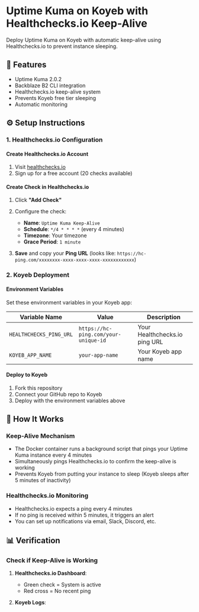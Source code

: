 # Uptime Kuma on Koyeb with Healthchecks.io Keep-Alive

Deploy Uptime Kuma on Koyeb with automatic keep-alive using Healthchecks.io to prevent instance sleeping.

## 🚀 Features

- Uptime Kuma 2.0.2
- Backblaze B2 CLI integration
- Healthchecks.io keep-alive system
- Prevents Koyeb free tier sleeping
- Automatic monitoring

## ⚙️ Setup Instructions

### 1. Healthchecks.io Configuration

#### Create Healthchecks.io Account
1. Visit [healthchecks.io](https://healthchecks.io/)
2. Sign up for a free account (20 checks available)

#### Create Check in Healthchecks.io
1. Click **"Add Check"**
2. Configure the check:
   - **Name**: `Uptime Kuma Keep-Alive`
   - **Schedule**: `*/4 * * * *` (every 4 minutes)
   - **Timezone**: Your timezone
   - **Grace Period**: `1 minute`

3. **Save** and copy your **Ping URL** (looks like: `https://hc-ping.com/xxxxxxxx-xxxx-xxxx-xxxx-xxxxxxxxxxxx`)

### 2. Koyeb Deployment

#### Environment Variables
Set these environment variables in your Koyeb app:

| Variable Name | Value | Description |
|---------------|-------|-------------|
| `HEALTHCHECKS_PING_URL` | `https://hc-ping.com/your-unique-id` | Your Healthchecks.io ping URL |
| `KOYEB_APP_NAME` | `your-app-name` | Your Koyeb app name |

#### Deploy to Koyeb
1. Fork this repository
2. Connect your GitHub repo to Koyeb
3. Deploy with the environment variables above

## 🔧 How It Works

### Keep-Alive Mechanism
- The Docker container runs a background script that pings your Uptime Kuma instance every 4 minutes
- Simultaneously pings Healthchecks.io to confirm the keep-alive is working
- Prevents Koyeb from putting your instance to sleep (Koyeb sleeps after 5 minutes of inactivity)

### Healthchecks.io Monitoring
- Healthchecks.io expects a ping every 4 minutes
- If no ping is received within 5 minutes, it triggers an alert
- You can set up notifications via email, Slack, Discord, etc.

## 📊 Verification

### Check if Keep-Alive is Working

1. **Healthchecks.io Dashboard**:
   - Green check = System is active
   - Red cross = No recent ping

2. **Koyeb Logs**:
